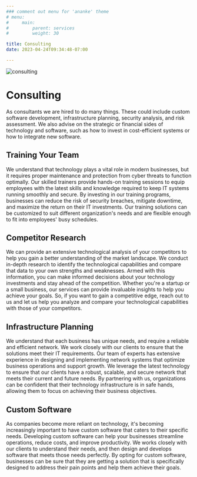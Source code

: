 ```yaml
---
### comment out menu for 'ananke' theme
# menu:
#     main:
#         parent: services
#         weight: 30

title: Consulting
date: 2023-04-24T09:34:48-07:00

---
```

![consulting](/services/consulting/consulting-graphic.jpg)
# Consulting

As consultants we are hired to do many things. These could include custom software development, infrastructure planning, security analysis, and risk assessment. We also advise on the strategic or financial sides of technology and software, such as how to invest in cost-efficient systems or how to integrate new software.

## Training Your Team

We understand that technology plays a vital role in modern businesses, but it requires proper maintenance and protection from cyber threats to function optimally. Our skilled trainers provide hands-on training sessions to equip employees with the latest skills and knowledge required to keep IT systems running smoothly and secure. By investing in our training programs, businesses can reduce the risk of security breaches, mitigate downtime, and maximize the return on their IT investments. Our training solutions can be customized to suit different organization's needs and are flexible enough to fit into employees' busy schedules.

## Competitor Research

We can provide an extensive technological analysis of your competitors to help you gain a better understanding of the market landscape. We conduct in-depth research to identify the technological capabilities and compare that data to your own strengths and weaknesses. Armed with this information, you can make informed decisions about your technology investments and stay ahead of the competition. Whether you're a startup or a small business, our services can provide invaluable insights to help you achieve your goals. So, if you want to gain a competitive edge, reach out to us and let us help you analyze and compare your technological capabilities with those of your competitors.

## Infrastructure Planning

We understand that each business has unique needs, and require a reliable and efficient network. We work closely with our clients to ensure that the solutions meet their IT requirements. Our team of experts has extensive experience in designing and implementing network systems that optimize business operations and support growth. We leverage the latest technology to ensure that our clients have a robust, scalable, and secure network that meets their current and future needs. By partnering with us, organizations can be confident that their technology infrastructure is in safe hands, allowing them to focus on achieving their business objectives.

## Custom Software

As companies become more reliant on technology, it's becoming increasingly important to have custom software that caters to their specific needs. Developing custom software can help your businesses streamline operations, reduce costs, and improve productivity. We works closely with our clients to understand their needs, and then design and develops software that meets those needs perfectly. By opting for custom software, businesses can be sure that they are getting a solution that is specifically designed to address their pain points and help them achieve their goals.